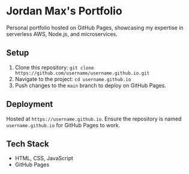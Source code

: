 # Jordan Max's Portfolio

Personal portfolio hosted on GitHub Pages, showcasing my expertise in serverless AWS, Node.js, and microservices.

## Setup
1. Clone this repository: `git clone https://github.com/username/username.github.io.git`
2. Navigate to the project: `cd username.github.io`
3. Push changes to the `main` branch to deploy on GitHub Pages.

## Deployment
Hosted at `https://username.github.io`. Ensure the repository is named `username.github.io` for GitHub Pages to work.

## Tech Stack
- HTML, CSS, JavaScript
- GitHub Pages
